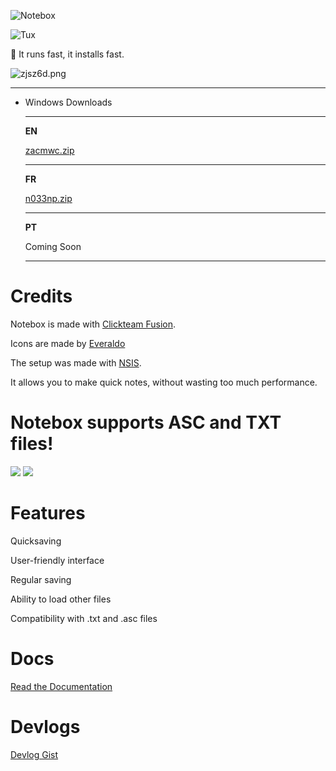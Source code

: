 ![Notebox](https://i.ibb.co/HB0z9my/20220414-164335-128x128.png)

![Tux](https://i.ibb.co/870ZXbW/received-999890080965658.webp)

<aside>
🏃 It runs fast, it installs fast.

</aside>

![zjsz6d.png](https://files.catbox.moe/zjsz6d.png)

---

- Windows Downloads
    
    ---
    
    **EN**
    
    [zacmwc.zip](https://files.catbox.moe/0bux99.zip)
    
    ---
    
    **FR**
    
    [n033np.zip](https://files.catbox.moe/rfv9zk.zip)
    
    ---
    
    **PT**
    
    Coming Soon
    
    ---
    

# Credits

Notebox is made with [Clickteam Fusion](https://www.clickteam.com/clickteam-fusion-2-5).

Icons are made by [Everaldo](https://iconarchive.com/artist/everaldo.html)

The setup was made with [NSIS](https://nsis.sourceforge.io/Main_Page).

It allows you to make quick notes, without wasting too much performance.

# Notebox supports ASC and TXT files!
![](https://i.ibb.co/NWLMpxL/20220414-181939.png)
![](https://i.ibb.co/dBrDp6V/Crystal-Clear-mimetype-txt2.png)

# Features

Quicksaving

User-friendly interface

Regular saving

Ability to load other files

Compatibility with .txt and .asc files

# Docs
[Read the Documentation](Documentation.pdf)

# Devlogs
[Devlog Gist](https://gist.githubusercontent.com/RetroPlayerYT/a3f93640db22c609eccc25302cf4d527/raw/3642fc1ab9126193d3c14fc8cda05fb92591d43a/Notebox%2520Update%2520Log)
